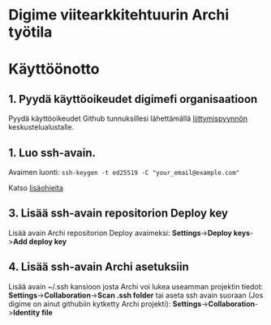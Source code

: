 # Digime viitearkkitehtuurin Archi työtila

# Käyttöönotto

## 1. Pyydä käyttöoikeudet digimefi organisaatioon

Pyydä käyttöoikeudet Github tunnuksillesi lähettämällä [liittymispyynnön](https://github.com/orgs/digimefi/discussions/categories/request-access) keskustelualustalle. 

## 1. Luo ssh-avain.

Avaimen luonti: 
```ssh-keygen -t ed25519 -C "your_email@example.com"```

Katso [lisäohjeita](https://github.com/archimatetool/archi-modelrepository-plugin/wiki/SSH-Authentication)
  
## 3. Lisää ssh-avain repositorion Deploy key

Lisää avain Archi repositorion Deploy avaimeksi:
**Settings**->**Deploy keys**->**Add deploy key**

## 4. Lisää ssh-avain Archi asetuksiin

Lisää avain ~/.ssh kansioon josta Archi voi lukea useamman projektin tiedot:
**Settings**->**Collaboration**->**Scan .ssh folder**
tai aseta ssh avain suoraan (Jos digime on ainut githubiin kytketty Archi projekti):
**Settings**->**Collaboration**->**Identity file**

